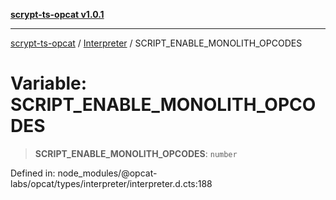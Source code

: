 [**scrypt-ts-opcat v1.0.1**](../../../README.md)

***

[scrypt-ts-opcat](../../../README.md) / [Interpreter](../README.md) / SCRIPT\_ENABLE\_MONOLITH\_OPCODES

# Variable: SCRIPT\_ENABLE\_MONOLITH\_OPCODES

> **SCRIPT\_ENABLE\_MONOLITH\_OPCODES**: `number`

Defined in: node\_modules/@opcat-labs/opcat/types/interpreter/interpreter.d.cts:188
